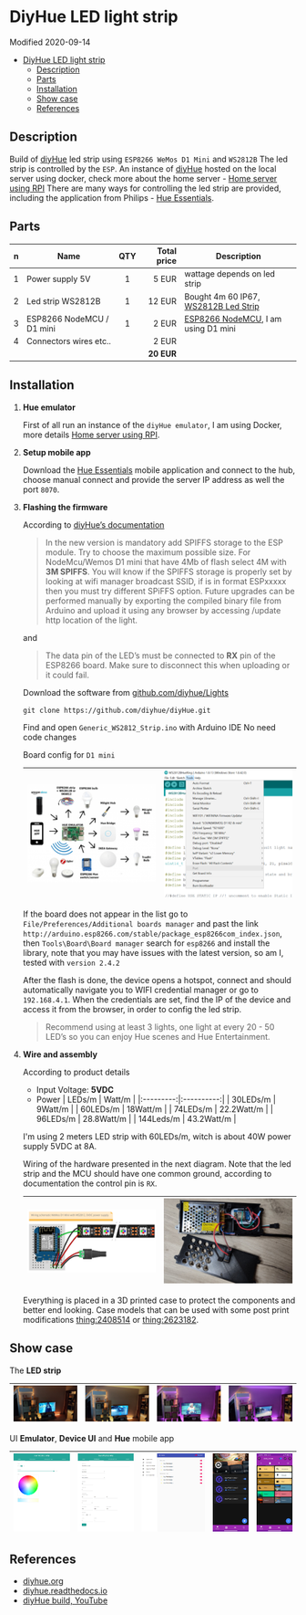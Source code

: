 # DiyHue LED light strip

Modified 2020-09-14

- [DiyHue LED light strip](#diyhue-led-light-strip)
  - [Description](#description)
  - [Parts](#parts)
  - [Installation](#installation)
  - [Show case](#show-case)
  - [References](#references)

## Description

Build of [diyHue](https://diyhue.org/) led strip using ``ESP8266 WeMos D1 Mini`` and ``WS2812B``
The led strip is controlled by the ``ESP``.
An instance of [diyHue](https://diyhue.org/getting-started/) hosted on the local server using docker, check more about the home server - [Home server using RPI](https://wiki.ayanev.eu/#/raspberry-pi/2020-02-rpi-home-server/)
There are many ways for controlling the led strip are provided, including the application from Philips - [Hue Essentials](https://www.hueessentials.com/).

## Parts

| n | Name | QTY | Total price | Description |
|:-:|------|:---:|------------:|-------------|
| 1   | Power supply 5V                | 1     | 5 EUR      | wattage depends on led strip |
| 2   | Led strip WS2812B              | 1     | 12 EUR     | Bought 4m 60 IP67, [WS2812B Led Strip](https://www.aliexpress.com/item/32682015405.html?spm=a2g0s.12269583.0.0.5c1bd07714INbs)  |
| 3   | ESP8266 NodeMCU / D1 mini      | 1     | 2 EUR      | [ESP8266 NodeMCU](https://www.aliexpress.com/item/32820380705.html?spm=a2g0s.9042311.0.0.27424c4dPIK0XS), I am using D1 mini |
| 4   | Connectors wires etc..         |       | 2 EUR      |                              |
|     |                                |       | **20 EUR** |                              |

## Installation

1. **Hue emulator**

   First of all run an instance of the ``diyHue emulator``, I am using Docker, more details [Home server using RPI](https://wiki.ayanev.eu/#/raspberry-pi/2020-02-rpi-home-server/).

2. **Setup mobile app**

   Download the [Hue Essentials](https://www.hueessentials.com/) mobile application and connect to the hub, choose manual connect and provide the server IP address as well the port ``8070``.

3. **Flashing the firmware**

   According to [diyHue’s documentation](https://diyhue.readthedocs.io/en/latest/lights/diylights.html#flashing-firmware)
  
   >In the new version is mandatory add SPIFFS storage to the ESP module. Try to choose the maximum possible size. For NodeMcu/Wemos D1 mini that have 4Mb of flash select 4M with **3M SPIFFS**. You will know if the SPIFFS storage is properly set by looking at wifi manager broadcast SSID, if is in format ESPxxxxx then you must try different SPiFFS option. Future upgrades can be performed manually by exporting the compiled binary file from Arduino and upload it using any browser by accessing /update http location of the light.

   and

   >The data pin of the LED’s must be connected to **RX** pin of the ESP8266 board. Make sure to disconnect this when uploading or it could fail.

   Download the software from [github.com/diyhue/Lights](https://github.com/diyhue/Lights)

   ```git
   git clone https://github.com/diyhue/diyHue.git
   ```

   Find and open ``Generic_WS2812_Strip.ino`` with Arduino IDE
   No need code changes

   Board config for ``D1 mini``

   | ![DIYHue features](./assets/hue-overview.png) | ![arduino board config](./assets/board-config.png) |
   |:---------------------------------------------:|:--------------------------------------------------:|

   If the board does not appear in the list go to ``File/Preferences/Additional boards manager`` and past the link ``http://arduino.esp8266.com/stable/package_esp8266com_index.json``, then ``Tools\Board\Board manager`` search for ``esp8266`` and install the library, note that you may have issues with the latest version, so am I, tested with ``version 2.4.2``

   After the flash is done, the device opens a hotspot, connect and should automatically navigate you to WIFI credential manager or go to ``192.168.4.1``. When the credentials are set, find the IP of the device and access it from the browser, in order to config the led strip.

   >Recommend using at least 3 lights, one light at every 20 - 50 LED’s so you can enjoy Hue scenes and Hue Entertainment.

4. **Wire and assembly**
  
   According to product details
    - Input Voltage: **5VDC**  
    - Power
      | LEDs/m    | Watt/m     |
      |:---------:|:----------:|
      | 30LEDs/m  | 9Watt/m    |
      | 60LEDs/m  | 18Watt/m   |
      | 74LEDs/m  | 22.2Watt/m |
      | 96LEDs/m  | 28.8Watt/m |
      | 144Leds/m | 43.2Watt/m |

   I'm using 2 meters LED strip with 60LEDs/m, witch is about 40W power supply 5VDC at 8A.

   Wiring of the hardware presented in the next diagram.
   Note that the led strip and the MCU should have one common ground, according to documentation the control pin is ``RX``.

   | ![wiring diagram](./assets/mcu-wiring-01.png)  | ![wiring diagram](./assets/mcu-wiring-02.jpg)  |
   |:----------------------------------------------:|:----------------------------------------------:|

   Everything is placed in a 3D printed case to protect the components and better end looking.
   Case models that can be used with some post print modifications [thing:2408514](https://www.thingiverse.com/thing:2408514) or [thing:2623182](https://www.thingiverse.com/thing:2623182).

## Show case

The **LED strip**

| ![showcase-01.jpg](./assets/showcase-01.jpg ) | ![showcase-02.jpg](./assets/showcase-02.jpg ) | ![showcase-03.jpg](./assets/showcase-03.jpg ) | ![showcase-04.jpg](./assets/showcase-04.jpg ) |
|:---------------------------------------------:|:---------------------------------------------:|:---------------------------------------------:|:---------------------------------------------:|

UI **Emulator**, **Device UI** and **Hue** mobile app

| ![ui-dev-01](./assets/hue-led-ui-01.png) | ![ui-dev-02](./assets/hue-led-ui-02.png) | ![ui-eml-091](./assets/hue-emulator.png) | ![hue-app-01.jpg](./assets/hue-app-01.jpg) | ![hue-app-02.jpg](./assets/hue-app-02.jpg) |
|:----------------------------------------:|:----------------------------------------:|:----------------------------------------:|:------------------------------------------:|:----------------------------------------:|

## References

- [diyhue.org](https://diyhue.org/)
- [diyhue.readthedocs.io](https://diyhue.readthedocs.io/en/latest/lights/diylights.html)
- [diyHue build, YouTube](https://www.youtube.com/watch?v=l77AuFNfD-s)
